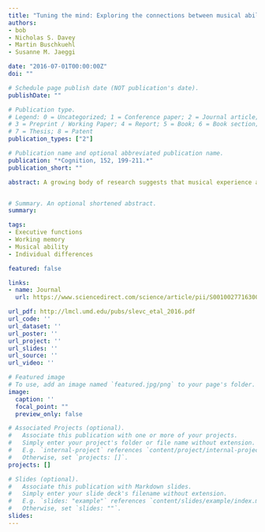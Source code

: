 ```yaml
---
title: "Tuning the mind: Exploring the connections between musical ability and Executive Functions"
authors:
- bob
- Nicholas S. Davey 
- Martin Buschkuehl
- Susanne M. Jaeggi

date: "2016-07-01T00:00:00Z"
doi: ""

# Schedule page publish date (NOT publication's date).
publishDate: ""

# Publication type.
# Legend: 0 = Uncategorized; 1 = Conference paper; 2 = Journal article;
# 3 = Preprint / Working Paper; 4 = Report; 5 = Book; 6 = Book section;
# 7 = Thesis; 8 = Patent
publication_types: ["2"]

# Publication name and optional abbreviated publication name.
publication: "*Cognition, 152, 199-211.*"
publication_short: ""

abstract: A growing body of research suggests that musical experience and ability are related to a variety of cognitive abilities, including executive functioning (EF). However, it is not yet clear if these relationships are limited to specific components of EF, limited to auditory tasks, or reflect very general cognitive advantages. This study investigated the existence and generality of the relationship between musical ability and EFs by evaluating the musical experience and ability of a large group of participants and investigating whether this predicts individual differences on three different components of EF – inhibition, updating, and switching – in both auditory and visual modalities. Musical ability predicted better performance on both auditory and visual updating tasks, even when controlling for a variety of potential confounds (age, handedness, bilingualism, and socio-economic status). However, musical ability was not clearly related to inhibitory control and was unrelated to switching performance. These data thus show that cognitive advantages associated with musical ability are not limited to auditory processes, but are limited to specific aspects of EF. This supports a process-specific (but modality-general) relationship between musical ability and non-musical aspects of cognition.


# Summary. An optional shortened abstract.
summary:

tags:
- Executive functions
- Working memory
- Musical ability
- Individual differences

featured: false

links:
- name: Journal
  url: https://www.sciencedirect.com/science/article/pii/S0010027716300725?via%3Dihub

url_pdf: http://lmcl.umd.edu/pubs/slevc_etal_2016.pdf
url_code: ''
url_dataset: ''
url_poster: ''
url_project: ''
url_slides: ''
url_source: ''
url_video: ''

# Featured image
# To use, add an image named `featured.jpg/png` to your page's folder. 
image:
  caption: ''
  focal_point: ""
  preview_only: false

# Associated Projects (optional).
#   Associate this publication with one or more of your projects.
#   Simply enter your project's folder or file name without extension.
#   E.g. `internal-project` references `content/project/internal-project/index.md`.
#   Otherwise, set `projects: []`.
projects: []

# Slides (optional).
#   Associate this publication with Markdown slides.
#   Simply enter your slide deck's filename without extension.
#   E.g. `slides: "example"` references `content/slides/example/index.md`.
#   Otherwise, set `slides: ""`.
slides:
---
```


